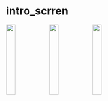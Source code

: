 # intro_scrren
<p>
<img src="https://user-images.githubusercontent.com/118950801/211467559-e474b111-2e94-4edc-ac1a-0381a36b1c23.png"width=22%height=35%>
<img src="https://user-images.githubusercontent.com/118950801/211467624-783308d3-12d6-4d04-834c-a3fb52375d9a.png"width=22%height=35%>
<img src="https://user-images.githubusercontent.com/118950801/211467666-4ed3cbdb-517b-4c1f-b98e-f3240abd3c99.png"width=22%height=35%>
</p>
